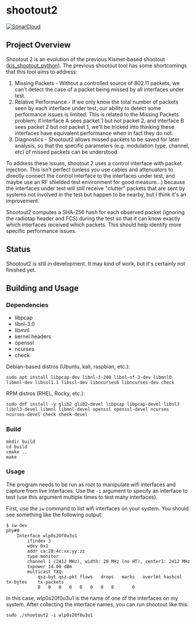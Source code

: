 # shootout2

[![SonarCloud](https://sonarcloud.io/images/project_badges/sonarcloud-white.svg)](https://sonarcloud.io/summary/new_code?id=deltj_shootout2)

## Project Overview

Shootout 2 is an evolution of the previous Kismet-based shootout ([kis_shootout_python](https://github.com/deltj/kis_shootout_python)).  The previous shootout tool has some shortcomings that this tool aims to address:
1. Missing Packets - Without a controlled source of 802.11 packets, we can't detect the case of a packet being missed by all interfaces under test.
2. Relative Performance - If we only know the total number of packets seen by each interface under test, our ability to detect some performance issues is limited.  This is related to the Missing Packets problem; if interface A sees packet 1 but not packet 2, and interface B sees packet 2 but not packet 1, we'll be tricked into thinking these interfaces have equivalent performance when in fact they do not.
3. Diagnostics - Shootout2 allows missed packets to be saved for later analysis, so that the specific parameters (e.g. modulation type, channel, etc) of missed packets can be understood.

To address these issues, shootout 2 uses a control interface with packet injection.  This isn't perfect (unless you use cables and attenuators to directly connect the control interface to the interfaces under test, and maybe use an RF shielded test environment for good measure...) because the interfaces under test will still receive "clutter" packets that are sent by systems not involved in the test but happen to be nearby, but I think it's an improvement.

Shootout2 computes a SHA-256 hash for each observed packet (ignoring the radiotap header and FCS) during the test so that it can know exactly which interfaces received which packets.  This should help identify more specific performance issues.

## Status

Shootout2 is still in development.  It may kind of work, but it's certainly not finished yet.

## Building and Usage

### Dependencies

* libpcap
* libnl-3.0
* libmnl
* kernel headers
* openssl
* ncurses
* check

Debian-based distros (Ubuntu, kali, raspbian, etc.):

`sudo apt install libpcap-dev libnl-3-200 libnl-nf-3-dev libmnl0 libmnl-dev libssl1.1 libssl-dev libncurses6 libncurses-dev check`

RPM distros (RHEL, Rocky, etc.):

`sudo dnf install -y glib2 glib2-devel libpcap libpcap-devel libnl3 libnl3-devel libmnl libmnl-devel openssl openssl-devel ncurses ncurses-devel check check-devel`

### Build

```
mkdir build
cd build
cmake ..
make
```

### Usage

The program needs to be run as root to manipulate wifi interfaces and capture from live interfaces.  Use the `-i` argument to specify an interface to test (use this argument multiple times to test many interfaces).

First, use the `iw` command to list wifi interfaces on your system.  You should see something like the following output:

```
$ iw dev
phy#0
	Interface wlp0s20f0u3u1
		ifindex 3
		wdev 0x1
		addr ca:20:4c:xx:yy:zz
		type monitor
		channel 1 (2412 MHz), width: 20 MHz (no HT), center1: 2412 MHz
		txpower 14.00 dBm
		multicast TXQ:
			qsz-byt	qsz-pkt	flows	drops	marks	overlmt	hashcol	tx-bytes	tx-packets
			0	0	0	0	0	0	0	0		0
```

In this case, wlp0s20f0u3u1 is the name of one of the interfaces on my system.  After collecting the interface names, you can run shootout like this:

`sudo ./shootout2 -i wlp0s20f0u3u1`
